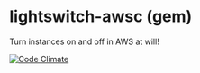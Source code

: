 # lightswitch-awsc (gem)

Turn instances on and off in AWS at will!

[![Code Climate](https://codeclimate.com/github/km-lightswitch/gem.lightswitch-awsc/badges/gpa.svg)](https://codeclimate.com/github/km-lightswitch/gem.lightswitch-awsc)
